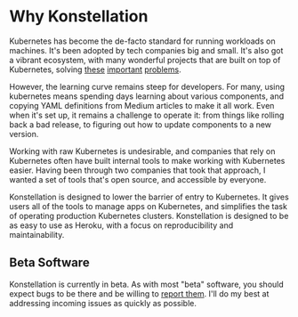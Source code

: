 # Why Konstellation

Kubernetes has become the de-facto standard for running workloads on machines. It's been adopted by tech companies big and small. It's also got a vibrant ecosystem, with many wonderful projects that are built on top of Kubernetes, solving [these](https://github.com/kubernetes/autoscaler) [important](https://istio.io/) [problems](https://github.com/kubernetes-sigs/aws-alb-ingress-controller).

However, the learning curve remains steep for developers. For many, using kubernetes means spending days learning about various components, and copying YAML definitions from Medium articles to make it all work. Even when it's set up, it remains a challenge to operate it: from things like rolling back a bad release, to figuring out how to update components to a new version.

Working with raw Kubernetes is undesirable, and companies that rely on Kubernetes often have built internal tools to make working with Kubernetes easier. Having been through two companies that took that approach, I wanted a set of tools that's open source, and accessible by everyone.

Konstellation is designed to lower the barrier of entry to Kubernetes. It gives users all of the tools to manage apps on Kubernetes, and simplifies the task of operating production Kubernetes clusters. Konstellation is designed to be as easy to use as Heroku, with a focus on reproducibility and maintainability.

## Beta Software

Konstellation is currently in beta. As with most "beta" software, you should expect bugs to be there and be willing to [report them](https://github.com/k11n/konstellation/issues). I'll do my best at addressing incoming issues as quickly as possible.